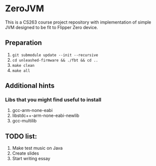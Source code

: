 # ZeroJVM
This is a CS263 course project repository with implementation of simple JVM designed to be fit to Flipper Zero device.

## Preparation
1. `git submodule update --init --recursive`
2. `cd unleashed-firmware && ./fbt && cd ..`
3. `make clean`
4. `make all`

## Additional hints
### Libs that you might find useful to install
1. gcc-arm-none-eabi
2. libstdc++-arm-none-eabi-newlib
3. gcc-multilib

## TODO list:
1. Make test music on Java
2. Create slides
3. Start writing essay